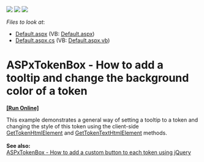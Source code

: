 <!-- default badges list -->
![](https://img.shields.io/endpoint?url=https://codecentral.devexpress.com/api/v1/VersionRange/128531117/16.2.5%2B)
[![](https://img.shields.io/badge/Open_in_DevExpress_Support_Center-FF7200?style=flat-square&logo=DevExpress&logoColor=white)](https://supportcenter.devexpress.com/ticket/details/T490726)
[![](https://img.shields.io/badge/📖_How_to_use_DevExpress_Examples-e9f6fc?style=flat-square)](https://docs.devexpress.com/GeneralInformation/403183)
<!-- default badges end -->
<!-- default file list -->
*Files to look at*:

* [Default.aspx](./CS/Default.aspx) (VB: [Default.aspx](./VB/Default.aspx))
* [Default.aspx.cs](./CS/Default.aspx.cs) (VB: [Default.aspx.vb](./VB/Default.aspx.vb))
<!-- default file list end -->
# ASPxTokenBox - How to add a tooltip and change the background color of a token
<!-- run online -->
**[[Run Online]](https://codecentral.devexpress.com/t490726/)**
<!-- run online end -->


<p>This example demonstrates a general way of setting a tooltip to a token and changing the style of this token using the client-side <a href="https://documentation.devexpress.com/#AspNet/DevExpressWebScriptsASPxClientTokenBox_GetTokenHtmlElementtopic">GetTokenHtmlElement</a> and <a href="https://documentation.devexpress.com/AspNet/DevExpressWebScriptsASPxClientTokenBox_GetTokenTextHtmlElementtopic.aspx">GetTokenTextHtmlElement</a> methods.<br><br><strong>See also:</strong><br><a href="https://www.devexpress.com/Support/Center/p/T496885">ASPxTokenBox - How to add a custom button to each token using jQuery</a></p>

<br/>


